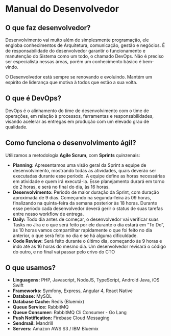 # Manual do Desenvolvedor

## O que faz desenvolvedor?

Desenvolvimento vai muito além de simplesmente programação, ele engloba conhecimentos de Arquitetura, comunicação, gestão e negócios. É de responsabilidade do desenvolvedor garantir o funcionamento e manutenção do Sistema como um todo, o chamado DevOps. Não é preciso ser especialista nessas áreas, porém um conhecimento básico é bem-vindo.

O Desenvolvedor está sempre se renovando e evoluindo. Mantém um espírito de liderança que motiva à todos que estão a sua volta.

## O que é DevOps?

DevOps é o alinhamento do time de desenvolvimento com o time de operações, em relação à processos, ferramentas e responsabilidades, visando acelerar as entregas em produção com um elevado grau de qualidade.

## Como funciona o desenvolvimento ágil?

Utilizamos a metodologia **Agile Scrum**, com **Sprints** quinzenais:

- **Planning:** Apresentamos uma visão geral da Sprint a equipe de desenvolvimento, mostrando todas as atividades, quais deverão ser executadas durante esse período. A equipe define as horas necessárias em atividade e quem irá executá-la. Esse planejamento durará em torno de 2 horas, e será no final do dia, às 16 horas.
- **Desenvolvimento:**  Período de maior duração da Sprint, com duração aproximada de 9 dias. Começando na segunda-feira às 09 horas, finalizando na quinta-feira da semana posterior às 18 horas. Durante esse período cada desenvolvedor deverá gerir o status de suas tarefas entre nosso workflow de entrega.
- **Daily:** Todo dia antes de começar, o desenvolvedor vai verificar suas Tasks no Jira e o que será feito por ele durante o dia estará em “To Do”, às 10 horas vamos compartilhar rapidamente o que foi feito no dia anterior, o que será feito no dia e se há alguma dificuldade.
- **Code Review:** Será feito durante o último dia, começando às 9 horas e indo até as 16 horas do mesmo dia. Um desenvolvedor revisará o código do outro, e no final vai passar pelo crivo do CTO

## O que usamos?

- **Linguagens:** PHP, Javascript, NodeJS, TypeScript, Android Java, iOS Swift
- **Frameworks:** Symfony, Express, Angular 4, React Native
- **Database:** MySQL
- **Database Cache:** Redis (Bluemix)
- **Queue Service:** RabbitMQ
- **Queue Consumer:** RabbitMQ Cli Consumer - Go Lang
- **Push Notification:** Firebase Cloud Messaging
- **Sendmail:** Mandrill
- **Servers:** Amazon AWS S3 / IBM Bluemix
